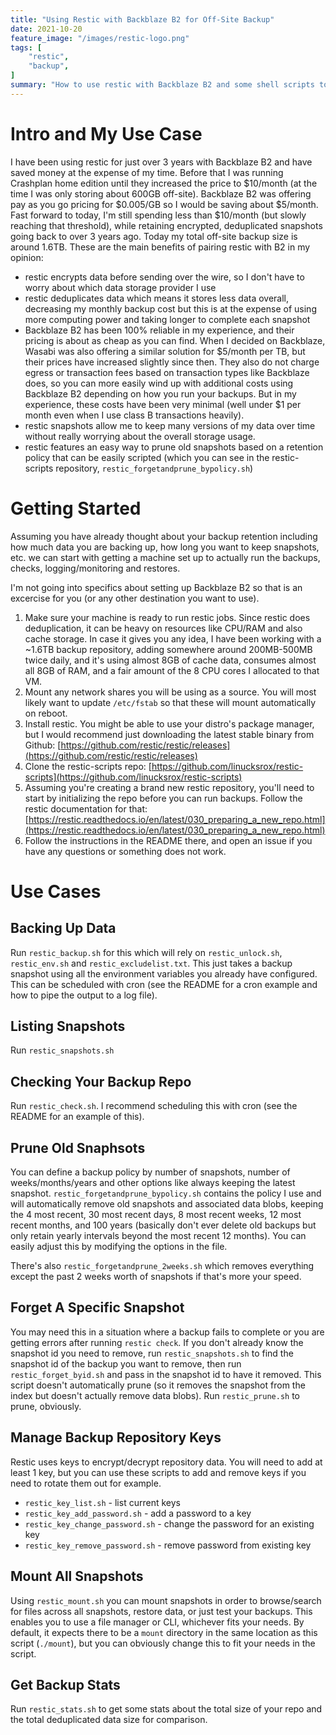 ```yaml
---
title: "Using Restic with Backblaze B2 for Off-Site Backup"
date: 2021-10-20
feature_image: "/images/restic-logo.png"
tags: [
    "restic",
    "backup",
]
summary: "How to use restic with Backblaze B2 and some shell scripts to help with scheduling/automation/monitoring"
---
```


# Intro and My Use Case
I have been using restic for just over 3 years with Backblaze B2 and have saved money at the expense of my time. Before that I was running Crashplan home edition until they increased the price to $10/month (at the time I was only storing about 600GB off-site). Backblaze B2 was offering pay as you go pricing for $0.005/GB so I would be saving about $5/month. Fast forward to today, I'm still spending less than $10/month (but slowly reaching that threshold), while retaining encrypted, deduplicated snapshots going back to over 3 years ago. Today my total off-site backup size is around 1.6TB. These are the main benefits of pairing restic with B2 in my opinion:

- restic encrypts data before sending over the wire, so I don't have to worry about which data storage provider I use
- restic deduplicates data which means it stores less data overall, decreasing my monthly backup cost but this is at the expense of using more computing power and taking longer to complete each snapshot
- Backblaze B2 has been 100% reliable in my experience, and their pricing is about as cheap as you can find. When I decided on Backblaze, Wasabi was also offering a similar solution for $5/month per TB, but their prices have increased slightly since then. They also do not charge egress or transaction fees based on transaction types like Backblaze does, so you can more easily wind up with additional costs using Backblaze B2 depending on how you run your backups. But in my experience, these costs have been very minimal (well under $1 per month even when I use class B transactions heavily).
- restic snapshots allow me to keep many versions of my data over time without really worrying about the overall storage usage.
- restic features an easy way to prune old snapshots based on a retention policy that can be easily scripted (which you can see in the restic-scripts repository, `restic_forgetandprune_bypolicy.sh`)

# Getting Started
Assuming you have already thought about your backup retention including how much data you are backing up, how long you want to keep snapshots, etc. we can start with getting a machine set up to actually run the backups, checks, logging/monitoring and restores.

I'm not going into specifics about setting up Backblaze B2 so that is an excercise for you (or any other destination you want to use).

1. Make sure your machine is ready to run restic jobs. Since restic does deduplication, it can be heavy on resources like CPU/RAM and also cache storage. In case it gives you any idea, I have been working with a ~1.6TB backup repository, adding somewhere around 200MB-500MB twice daily, and it's using almost 8GB of cache data, consumes almost all 8GB of RAM, and a fair amount of the 8 CPU cores I allocated to that VM.
1. Mount any network shares you will be using as a source. You will most likely want to update `/etc/fstab` so that these will mount automatically on reboot.
1. Install restic. You might be able to use your distro's package manager, but I would recommend just downloading the latest stable binary from Github: [https://github.com/restic/restic/releases](https://github.com/restic/restic/releases)
1. Clone the restic-scripts repo: [https://github.com/linucksrox/restic-scripts](https://github.com/linucksrox/restic-scripts)
1. Assuming you're creating a brand new restic repository, you'll need to start by initializing the repo before you can run backups. Follow the restic documentation for that: [https://restic.readthedocs.io/en/latest/030_preparing_a_new_repo.html](https://restic.readthedocs.io/en/latest/030_preparing_a_new_repo.html)
1. Follow the instructions in the README there, and open an issue if you have any questions or something does not work.

# Use Cases
## Backing Up Data
Run `restic_backup.sh` for this which will rely on `restic_unlock.sh`, `restic_env.sh` and `restic_excludelist.txt`. This just takes a backup snapshot using all the environment variables you already have configured. This can be scheduled with cron (see the README for a cron example and how to pipe the output to a log file).

## Listing Snapshots
Run `restic_snapshots.sh`

## Checking Your Backup Repo
Run `restic_check.sh`. I recommend scheduling this with cron (see the README for an example of this).

## Prune Old Snaphsots
You can define a backup policy by number of snapshots, number of weeks/months/years and other options like always keeping the latest snapshot. `restic_forgetandprune_bypolicy.sh` contains the policy I use and will automatically remove old snapshots and associated data blobs, keeping the 4 most recent, 30 most recent days, 8 most recent weeks, 12 most recent months, and 100 years (basically don't ever delete old backups but only retain yearly intervals beyond the most recent 12 months). You can easily adjust this by modifying the options in the file.

There's also `restic_forgetandprune_2weeks.sh` which removes everything except the past 2 weeks worth of snapshots if that's more your speed.

## Forget A Specific Snapshot
You may need this in a situation where a backup fails to complete or you are getting errors after running `restic check`. If you don't already know the snapshot id you need to remove, run `restic_snapshots.sh` to find the snapshot id of the backup you want to remove, then run `restic_forget_byid.sh` and pass in the snapshot id to have it removed. This script doesn't automatically prune (so it removes the snapshot from the index but doesn't actually remove data blobs). Run `restic_prune.sh` to prune, obviously.

## Manage Backup Repository Keys
Restic uses keys to encrypt/decrypt repository data. You will need to add at least 1 key, but you can use these scripts to add and remove keys if you need to rotate them out for example.
- `restic_key_list.sh` - list current keys
- `restic_key_add_password.sh` - add a password to a key
- `restic_key_change_password.sh` - change the password for an existing key
- `restic_key_remove_password.sh` - remove password from existing key

## Mount All Snapshots
Using `restic_mount.sh` you can mount snapshots in order to browse/search for files across all snapshots, restore data, or just test your backups. This enables you to use a file manager or CLI, whichever fits your needs. By default, it expects there to be a `mount` directory in the same location as this script (`./mount`), but you can obviously change this to fit your needs in the script.

## Get Backup Stats
Run `restic_stats.sh` to get some stats about the total size of your repo and the total deduplicated data size for comparison.